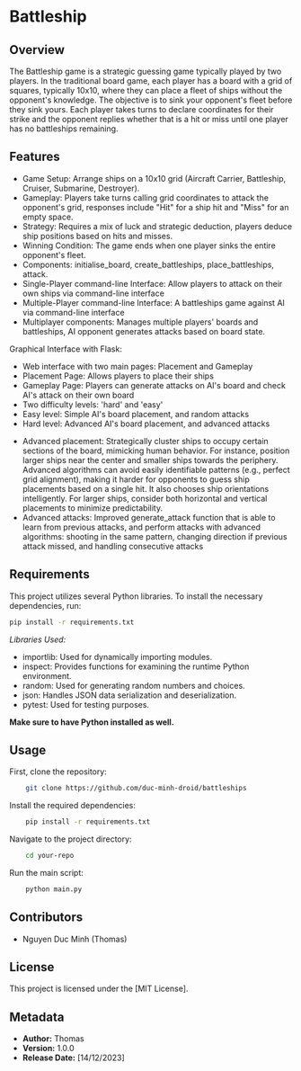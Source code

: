 # Battleship 

## Overview

The Battleship game is a strategic guessing game typically played by two players. In the traditional board game, each player has a board with a grid of squares, typically 10x10, where they can place a fleet of ships without the opponent's knowledge. The objective is to sink your opponent's fleet before they sink yours. Each player takes turns to declare coordinates for their strike and the opponent replies whether that is a hit or miss until one player has no battleships remaining. 

## Features
- Game Setup: Arrange ships on a 10x10 grid (Aircraft Carrier, Battleship, Cruiser, Submarine, Destroyer).
- Gameplay: Players take turns calling grid coordinates to attack the opponent's grid, responses include "Hit" for a ship hit and "Miss" for an empty space.
- Strategy: Requires a mix of luck and strategic deduction, players deduce ship positions based on hits and misses.
- Winning Condition: The game ends when one player sinks the entire opponent's fleet.
- Components: initialise_board, create_battleships, place_battleships, attack.
- Single-Player command-line Interface: Allow players to attack on their own ships via command-line interface
- Multiple-Player command-line Interface: A battleships game against AI via command-line interface
- Multiplayer components: Manages multiple players' boards and battleships, AI opponent generates attacks based on board state.

Graphical Interface with Flask:
- Web interface with two main pages: Placement and Gameplay
- Placement Page: Allows players to place their ships
- Gameplay Page: Players can generate attacks on AI's board and check AI's attack on their own board
- Two difficulty levels: 'hard' and 'easy'
- Easy level: Simple AI's board placement, and random attacks
- Hard level: Advanced AI's board placement, and advanced attacks
+ Advanced placement: Strategically cluster ships to occupy certain sections of the board, mimicking human behavior. For instance, position larger ships near the center and smaller ships towards the periphery. Advanced algorithms can avoid easily identifiable patterns (e.g., perfect grid alignment), making it harder for opponents to guess ship placements based on a single hit. It also chooses ship orientations intelligently. For larger ships, consider both horizontal and vertical placements to minimize predictability.
+ Advanced attacks: Improved generate_attack function that is able to learn from previous attacks, and perform attacks with advanced algorithms: shooting in the same pattern, changing direction if previous attack missed, and handling consecutive attacks

## Requirements

This project utilizes several Python libraries. To install the necessary dependencies, run:

```bash
pip install -r requirements.txt
```

<i>Libraries Used:</i>
- importlib: Used for dynamically importing modules.
- inspect: Provides functions for examining the runtime Python environment.
- random: Used for generating random numbers and choices.
- json: Handles JSON data serialization and deserialization.
- pytest: Used for testing purposes.

<strong>Make sure to have Python installed as well.</strong>


## Usage

First, clone the repository:

```bash
    git clone https://github.com/duc-minh-droid/battleships
```

Install the required dependencies:

```bash
    pip install -r requirements.txt
```

Navigate to the project directory:

```bash
    cd your-repo
```

Run the main script:

```bash
    python main.py
```

## Contributors

- Nguyen Duc Minh (Thomas)

## License

This project is licensed under the [MIT License].

## Metadata

- **Author:** Thomas
- **Version:** 1.0.0
- **Release Date:** [14/12/2023]
